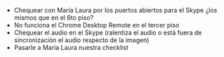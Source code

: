 * Chequear con María Laura por los puertos abiertos para el Skype ¿los mismos que en el 6to piso?
* No funciona el Chrome Desktop Remote en el tercer piso
* Chequear el audio en el Skype (ralentiza el audio o está fuera de sincronización el audio respecto de la imagen)
* Pasarle a María Laura nuestra checklist